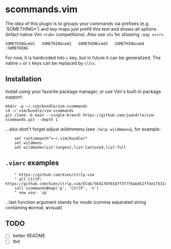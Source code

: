 # scommands.vim

The idea of this plugin is to groups your commands via prefixes (e.g. 'SOMETHING\*')
and key maps just prefill this text and shows all options (infact native Vim `<tab>`
competitions). Also use `shs` for showing `:map s<cr>`.

```
SOMETHINGcmd1   SOMETHINGcmd2   SOMETHINGcmd3   SOMETHINGcmd4
:SOMETHING
```

For now, it is hardcoded into `s` key, but in future it can be generalized.
The native `s` or `S` keys can be replaced by `cl`/`cc`.

## Installation

Install using your favorite package manager, or use Vim's built-in package
support:

    mkdir -p ~/.vim/bundle/vim-scommands
    cd ~/.vim/bundle/vim-scommands
    git clone -b main --single-branch https://github.com/jaandrle/vim-scommands.git --depth 1

…also dont't forget adjust wildmmenu (see `:help wildmmenu`), for example:

```
    set runtimepath^=~/.vim/bundle/*
    set wildmenu
    set wildmode=list:longest,list:lastused,list:full
```

## `.vimrc` examples
```
    " https://github.com/kien/ctrlp.vim
    " all CtrlP: https://github.com/kien/ctrlp.vim/blob/564176f01d7f3f7f8ab452ff4e1f5314de7b0981/plugin/ctrlp.vim#L20
    call scommands#map('p', 'CtrlP', 'n')
    " now use: `sp`
```
…last function argument stands for mode (comma separated string containing **n**ormal, **v**visual)

## TODO
- [ ] better README
- [ ] tbd
